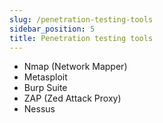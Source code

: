 ```yaml
---
slug: /penetration-testing-tools
sidebar_position: 5
title: Penetration testing tools
---
```



- Nmap (Network Mapper)
- Metasploit
- Burp Suite
- ZAP (Zed Attack Proxy)
- Nessus

